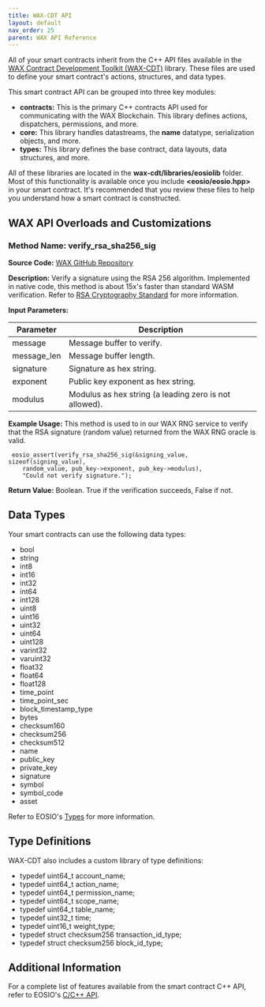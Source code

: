 ```yaml
---
title: WAX-CDT API
layout: default
nav_order: 25
parent: WAX API Reference
---
```


All of your smart contracts inherit from the C++ API files available in the [WAX Contract Development Toolkit (WAX-CDT)](/docs/cdt) library. These files are used to define your smart contract's actions, structures, and data types. 

This smart contract API can be grouped into three key modules:

* **contracts:** This is the primary C++ contracts API used for communicating with the WAX Blockchain. This library defines actions, dispatchers, permissions, and more. 
* **core:** This library handles datastreams, the **name** datatype, serialization objects, and more. 
* **types:** This library defines the base contract, data layouts, data structures, and more. 

All of these libraries are located in the **wax-cdt/libraries/eosiolib** folder. Most of this functionality is available once you include **<eosio/eosio.hpp>** in your smart contract. It's recommended that you review these files to help you understand how a smart contract is constructed.

## WAX API Overloads and Customizations 

### Method Name: verify_rsa_sha256_sig

**Source Code:** <a href="https://github.com/worldwide-asset-exchange/wax-cdt/blob/master/libraries/eosiolib/core/eosio/crypto.hpp#L283" target="_blank">WAX GitHub Repository</a>

**Description:** Verify a signature using the RSA 256 algorithm. Implemented in native code, this method is about 15x's faster than standard WASM verification. Refer to <a href="https://www.emc.com/collateral/white-papers/h11300-pkcs-1v2-2-rsa-cryptography-standard-wp.pdf" target="_blank">RSA Cryptography Standard</a> for more information.

**Input Parameters:**

| Parameter | Description
| --- | -------------------------- |
| message | Message buffer to verify. |
| message_len | Message buffer length. |
| signature | Signature as hex string. |
| exponent | Public key exponent as hex string. |
| modulus  | Modulus as hex string (a leading zero is not allowed). |

**Example Usage:** This method is used to in our WAX RNG service to verify that the RSA signature (random value) returned from the WAX RNG oracle is valid.

```
 eosio_assert(verify_rsa_sha256_sig(&signing_value, sizeof(signing_value), 
    random_value, pub_key->exponent, pub_key->modulus),
    "Could not verify signature.");
```


**Return Value:** Boolean. True if the verification succeeds, False if not.

## Data Types

Your smart contracts can use the following data types:

* bool
* string
* int8
* int16
* int32
* int64
* int128
* uint8
* uint16
* uint32
* uint64
* uint128
* varint32
* varuint32
* float32
* float64
* float128
* time_point
* time_point_sec
* block_timestamp_type
* bytes
* checksum160
* checksum256
* checksum512
* name
* public_key
* private_key
* signature
* symbol
* symbol_code
* asset

Refer to EOSIO's <a href="https://eosio.github.io/eosio.cdt/1.6.0/group__types.html" target="_blank">Types</a> for more information.

## Type Definitions

WAX-CDT also includes a custom library of type definitions:

* typedef uint64_t account_name;
* typedef uint64_t action_name;
* typedef uint64_t permission_name;
* typedef uint64_t scope_name;
* typedef uint64_t table_name;
* typedef uint32_t time;
* typedef uint16_t weight_type;
* typedef struct checksum256 transaction_id_type;
* typedef struct checksum256 block_id_type;

## Additional Information

For a complete list of features available from the smart contract C++ API, refer to EOSIO's <a href="https://eosio.github.io/eosio.cdt" target="_blank">C/C++ API</a>.